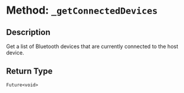 # Method: `_getConnectedDevices`

## Description

Get a list of Bluetooth devices that are currently connected to the host device.

## Return Type
`Future<void>`

